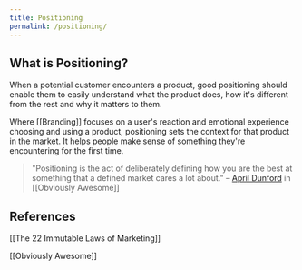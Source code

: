```yaml
---
title: Positioning
permalink: /positioning/
---
```


## What is Positioning?

When a potential customer encounters a product, good positioning should enable them to easily understand what the product does, how it's different from the rest and why it matters to them.

Where [[Branding]] focuses on a user's reaction and emotional experience choosing and using a product, positioning sets the context for that product in the market. It helps people make sense of something they're encountering for the first time.

> "Positioning is the act of deliberately defining how you are the best at something that a defined market cares a lot about." – [April Dunford](https://twitter.com/aprildunford?lang=en) in [[Obviously Awesome]]

## References

[[The 22 Immutable Laws of Marketing]]

[[Obviously Awesome]]
